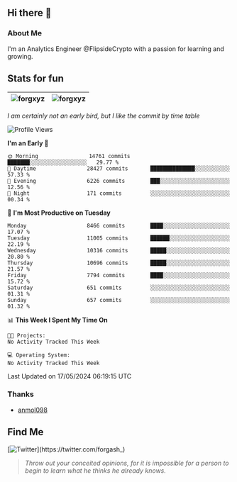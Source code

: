 ## Hi there 👋

### About Me

I'm an Analytics Engineer @FlipsideCrypto with a passion for learning and growing.
  
## Stats for fun

| <img align="center" src="https://github-readme-streak-stats.herokuapp.com/?user=forgxyz&theme=tokyonight" alt="forgxyz" /> | <img align="center" src="https://github-readme-stats.vercel.app/api?username=forgxyz&theme=tokyonight&show_icons=true" alt="forgxyz" /> |
| ------------- |------------- |

*I am certainly not an early bird, but I like the commit by time table*  

<!--START_SECTION:waka-->
![Profile Views](http://img.shields.io/badge/Profile%20Views-0-blue)

**I'm an Early 🐤** 

```text
🌞 Morning                14761 commits       ███████░░░░░░░░░░░░░░░░░░   29.77 % 
🌆 Daytime                28427 commits       ██████████████░░░░░░░░░░░   57.33 % 
🌃 Evening                6226 commits        ███░░░░░░░░░░░░░░░░░░░░░░   12.56 % 
🌙 Night                  171 commits         ░░░░░░░░░░░░░░░░░░░░░░░░░   00.34 % 
```
📅 **I'm Most Productive on Tuesday** 

```text
Monday                   8466 commits        ████░░░░░░░░░░░░░░░░░░░░░   17.07 % 
Tuesday                  11005 commits       ██████░░░░░░░░░░░░░░░░░░░   22.19 % 
Wednesday                10316 commits       █████░░░░░░░░░░░░░░░░░░░░   20.80 % 
Thursday                 10696 commits       █████░░░░░░░░░░░░░░░░░░░░   21.57 % 
Friday                   7794 commits        ████░░░░░░░░░░░░░░░░░░░░░   15.72 % 
Saturday                 651 commits         ░░░░░░░░░░░░░░░░░░░░░░░░░   01.31 % 
Sunday                   657 commits         ░░░░░░░░░░░░░░░░░░░░░░░░░   01.32 % 
```


📊 **This Week I Spent My Time On** 

```text
🐱‍💻 Projects: 
No Activity Tracked This Week

💻 Operating System: 
No Activity Tracked This Week
```


 Last Updated on 17/05/2024 06:19:15 UTC
<!--END_SECTION:waka-->

### Thanks
 - [anmol098](https://github.com/anmol098/waka-readme-stats/)
  
## Find Me
[![Twitter](https://img.shields.io/twitter/url/https/twitter.com/forgash_.svg?style=social&label=Follow%20%40forgash_)](https://twitter.com/forgash_)


> *Throw out your conceited opinions, for it is impossible for a person to begin to learn what he thinks he already knows.* 

